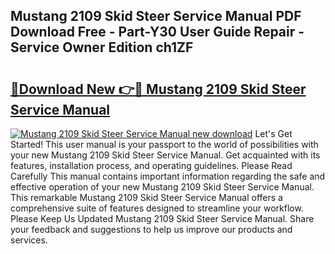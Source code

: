 ## Mustang 2109 Skid Steer Service Manual PDF Download Free - Part-Y30 User Guide Repair - Service Owner Edition ch1ZF

# <h2><a href="http://bc92874.oget.top/?id=Mustang+2109+Skid+Steer+Service+Manual">🔗Download New 👉🔴 Mustang 2109 Skid Steer Service Manual</a></h2>

[![Mustang 2109 Skid Steer Service Manual new download](https://i.imgur.com/5g1atiW.png)](http://bc92874.oget.top/?id=Mustang+2109+Skid+Steer+Service+Manual)
Let's Get Started! This user manual is your passport to the world of possibilities with your new Mustang 2109 Skid Steer Service Manual. Get acquainted with its features, installation process, and operating guidelines. Please Read Carefully This manual contains important information regarding the safe and effective operation of your new Mustang 2109 Skid Steer Service Manual. This remarkable Mustang 2109 Skid Steer Service Manual offers a comprehensive suite of features designed to streamline your workflow. Please Keep Us Updated Mustang 2109 Skid Steer Service Manual. Share your feedback and suggestions to help us improve our products and services.
